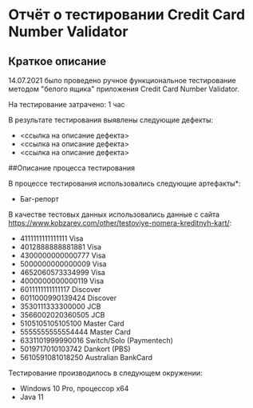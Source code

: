 # Отчёт о тестировании Credit Card Number Validator

## Краткое описание

14.07.2021 было проведено ручное функциональное тестирование методом "белого ящика" приложения Credit Card Number Validator.

На тестирование затрачено: 1 час

В результате тестирования выявлены следующие дефекты:
* <ссылка на описание дефекта>
* <ссылка на описание дефекта>
* <ссылка на описание дефекта>

##Описание процесса тестирования

В процессе тестирования использовались следующие артефакты*:
* Баг-репорт

В качестве тестовых данных использовались данные с сайта https://www.kobzarev.com/other/testoviye-nomera-kreditnyh-kart/:

* 4111111111111111 Visa
* 4012888888881881 Visa
* 4300000000000777 Visa
* 5000000000000009 Visa
* 4652060573334999 Visa
* 4000000000000119 Visa
* 6011111111111117 Discover
* 6011000990139424 Discover
* 3530111333300000 JCB
* 3566002020360505 JCB
* 5105105105105100 Master Card
* 5555555555554444 Master Card
* 6331101999990016 Switch/Solo (Paymentech)
* 5019717010103742 Dankort (PBS)
* 5610591081018250 Australian BankCard

Тестирование производилось в следующем окружении:
* Windows 10 Pro, процессор x64
* Java 11